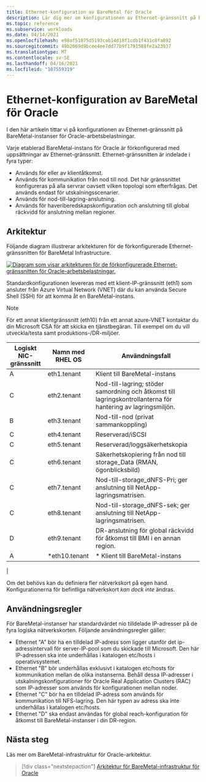 ```yaml
---
title: Ethernet-konfiguration av BareMetal för Oracle
description: Lär dig mer om konfigurationen av Ethernet-gränssnitt på BareMetal-instanser för Oracle-arbetsbelastningar.
ms.topic: reference
ms.subservice: workloads
ms.date: 04/14/2021
ms.openlocfilehash: e98af51075d5193cab14d18f1cdb1f431c8fa892
ms.sourcegitcommit: 49b2069d9bcee4ee7dd77b9f1791588fe2a23937
ms.translationtype: MT
ms.contentlocale: sv-SE
ms.lasthandoff: 04/16/2021
ms.locfileid: "107559319"
---
```

# <a name="ethernet-configuration-of-baremetal-for-oracle"></a>Ethernet-konfiguration av BareMetal för Oracle

I den här artikeln tittar vi på konfigurationen av Ethernet-gränssnitt på BareMetal-instanser för Oracle-arbetsbelastningar.

Varje etablerad BareMetal-instans för Oracle är förkonfigurerad med uppsättningar av Ethernet-gränssnitt. Ethernet-gränssnitten är indelade i fyra typer:

- Används för eller av klientåtkomst.
- Används för kommunikation från nod till nod. Det här gränssnittet konfigureras på alla servrar oavsett vilken topologi som efterfrågas. Det används endast för utskalningsscenarier.
- Används för nod-till-lagring-anslutning.
- Används för haveriberedskapskonfiguration och anslutning till global räckvidd för anslutning mellan regioner.

## <a name="architecture"></a>Arkitektur

Följande diagram illustrerar arkitekturen för de förkonfigurerade Ethernet-gränssnitten för BareMetal Infrastructure. 

[![Diagram som visar arkitekturen för de förkonfigurerade Ethernet-gränssnitten för Oracle-arbetsbelastningar.](media/oracle-baremetal-ethernet/architecture-ethernet.png)](media/oracle-baremetal-ethernet/architecture-ethernet.png#lightbox)

Standardkonfigurationen levereras med ett klient-IP-gränssnitt (eth1) som ansluter från Azure Virtual Network (VNET) där du kan använda Secure Shell (SSH) för att komma åt en BareMetal-instans.

> [!NOTE]
> För ett annat klientgränssnitt (eth10) från ett annat azure-VNET kontaktar du din Microsoft CSA för att skicka en tjänstbegäran. Till exempel om du vill utveckla/testa samt produktions-/DR-miljöer.

| **Logiskt NIC-gränssnitt** | **Namn med RHEL OS** | **Användningsfall** |
| --- | --- | --- |
| A | eth1.tenant | Klient till BareMetal-instans |
| C | eth2.tenant | Nod-till-lagring; stöder samordning och åtkomst till lagringskontrollanterna för hantering av lagringsmiljön. |
| B | eth3.tenant | Nod-till-nod (privat sammankoppling) |
| C | eth4.tenant | Reserverad/iSCSI |
| C | eth5.tenant | Reserverad/loggsäkerhetskopia |
| C | eth6.tenant | Säkerhetskopiering från nod till storage_Data (RMAN, ögonblicksbild) |
| C | eth7.tenant | Nod-till-storage_dNFS-Pri; ger anslutning till NetApp-lagringsmatrisen. |
| C | eth8.tenant | Nod-till-storage_dNFS-sek; ger anslutning till NetApp-lagringsmatrisen. |
| D | eth9.tenant | DR-anslutning för global räckvidd för åtkomst till BMI i en annan region. |
| A | \*eth10.tenant | \* Klient till BareMetal-instans
 |

Om det behövs kan du definiera fler nätverkskort på egen hand. Konfigurationerna för befintliga nätverkskort *kan dock inte* ändras.

## <a name="usage-rules"></a>Användningsregler

För BareMetal-instanser har standardvärdet nio tilldelade IP-adresser på de fyra logiska nätverkskorten. Följande användningsregler gäller:

- Ethernet "A" bör ha en tilldelad IP-adress som ligger utanför det ip-adressintervall för server-IP-pool som du skickade till Microsoft. Den här IP-adressen ska inte underhållas i katalogen etc/hosts i operativsystemet.
- Ethernet "B" bör underhållas exklusivt i katalogen etc/hosts för kommunikation mellan de olika instanserna. Behåll dessa IP-adresser i utskalningskonfigurationer för Oracle Real Application Clusters (RAC) som IP-adresser som används för konfigurationen mellan noder.
- Ethernet "C" bör ha en tilldelad IP-adress som används för kommunikation till NFS-lagring. Den här typen av adress ska inte underhållas i katalogen etc/hosts.
- Ethernet "D" ska endast användas för global reach-konfiguration för åtkomst till BareMetal-instanser i din DR-region.

## <a name="next-step"></a>Nästa steg

Läs mer om BareMetal-infrastruktur för Oracle-arkitektur.

> [!div class="nextstepaction"]
> [Arkitektur för BareMetal-infrastruktur för Oracle](oracle-baremetal-architecture.md)
